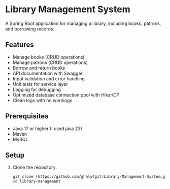 # Library Management System

A Spring Boot application for managing a library, including books, patrons, and borrowing records.

## Features
- Manage books (CRUD operations)
- Manage patrons (CRUD operations)
- Borrow and return books
- API documentation with Swagger
- Input validation and error handling
- Unit tests for service layer
- Logging for debugging
- Optimized database connection pool with HikariCP
- Clean logs with no warnings

## Prerequisites
- Java 17 or higher (I used java 23)
- Maven
- MySQL

## Setup
1. Clone the repository:
   ```bash
   git clone (https://github.com/ghaly4git/Library-Management-System.git)
   cd library-management
